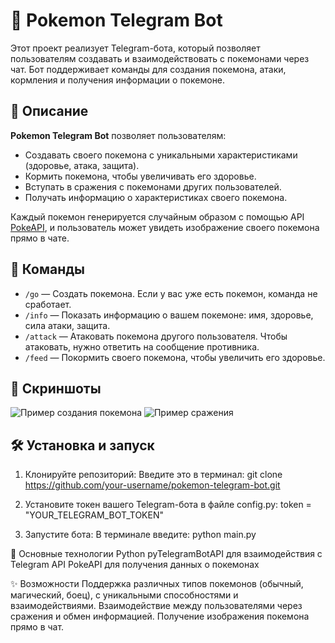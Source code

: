 # 🐾 Pokemon Telegram Bot

Этот проект реализует Telegram-бота, который позволяет пользователям создавать и взаимодействовать с покемонами через чат. Бот поддерживает команды для создания покемона, атаки, кормления и получения информации о покемоне.

## 📜 Описание

**Pokemon Telegram Bot** позволяет пользователям:
- Создавать своего покемона с уникальными характеристиками (здоровье, атака, защита).
- Кормить покемона, чтобы увеличивать его здоровье.
- Вступать в сражения с покемонами других пользователей.
- Получать информацию о характеристиках своего покемона.

Каждый покемон генерируется случайным образом с помощью API [PokeAPI](https://pokeapi.co/), и пользователь может увидеть изображение своего покемона прямо в чате.

## 🚀 Команды

- `/go` — Создать покемона. Если у вас уже есть покемон, команда не сработает.
- `/info` — Показать информацию о вашем покемоне: имя, здоровье, сила атаки, защита.
- `/attack` — Атаковать покемона другого пользователя. Чтобы атаковать, нужно ответить на сообщение противника.
- `/feed` — Покормить своего покемона, чтобы увеличить его здоровье.

## 📸 Скриншоты

![Пример создания покемона](https://github.com/user-attachments/assets/a396b6c2-0a4b-45af-b723-c167bd88e8cf)
![Пример сражения](https://github.com/user-attachments/assets/4a4e876c-200c-4d83-842f-c42f0b00c426)



## 🛠️ Установка и запуск

1. Клонируйте репозиторий:
   Введите это в терминал:
   git clone https://github.com/your-username/pokemon-telegram-bot.git


2. Установите токен вашего Telegram-бота в файле config.py:
    token = "YOUR_TELEGRAM_BOT_TOKEN"


3. Запустите бота:
    В терминале введите:
        python main.py



🦾 Основные технологии
Python
pyTelegramBotAPI для взаимодействия с Telegram API
PokeAPI для получения данных о покемонах


✨ Возможности
Поддержка различных типов покемонов (обычный, магический, боец), с уникальными способностями и взаимодействиями.
Взаимодействие между пользователями через сражения и обмен информацией.
Получение изображения покемона прямо в чат.

